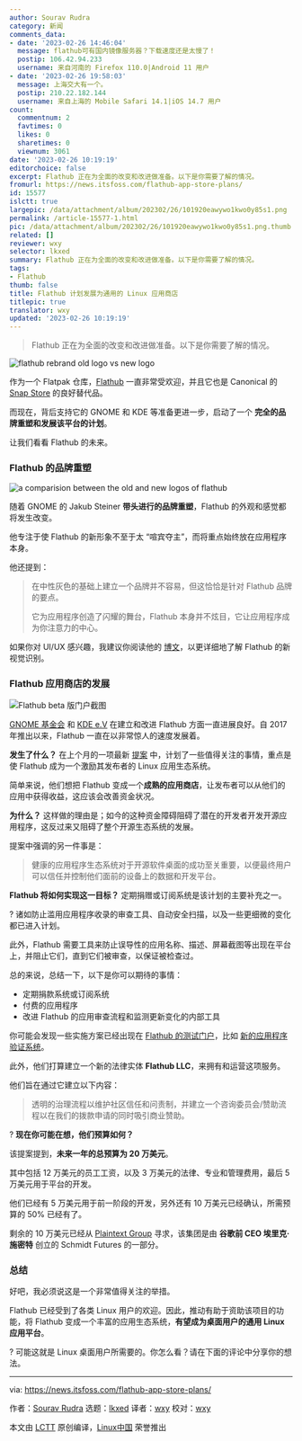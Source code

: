 ```yaml
---
author: Sourav Rudra
category: 新闻
comments_data:
- date: '2023-02-26 14:46:04'
  message: flathub可有国内镜像服务器？下载速度还是太慢了！
  postip: 106.42.94.233
  username: 来自河南的 Firefox 110.0|Android 11 用户
- date: '2023-02-26 19:58:03'
  message: 上海交大有一个。
  postip: 210.22.182.144
  username: 来自上海的 Mobile Safari 14.1|iOS 14.7 用户
count:
  commentnum: 2
  favtimes: 0
  likes: 0
  sharetimes: 0
  viewnum: 3061
date: '2023-02-26 10:19:19'
editorchoice: false
excerpt: Flathub 正在为全面的改变和改进做准备。以下是你需要了解的情况。
fromurl: https://news.itsfoss.com/flathub-app-store-plans/
id: 15577
islctt: true
largepic: /data/attachment/album/202302/26/101920eawywo1kwo0y85s1.png
permalink: /article-15577-1.html
pic: /data/attachment/album/202302/26/101920eawywo1kwo0y85s1.png.thumb.jpg
related: []
reviewer: wxy
selector: lkxed
summary: Flathub 正在为全面的改变和改进做准备。以下是你需要了解的情况。
tags:
- Flathub
thumb: false
title: Flathub 计划发展为通用的 Linux 应用商店
titlepic: true
translator: wxy
updated: '2023-02-26 10:19:19'
---
```



> 
> Flathub 正在为全面的改变和改进做准备。以下是你需要了解的情况。
> 
> 
> 


![flathub rebrand old logo vs new logo](/data/attachment/album/202302/26/101920eawywo1kwo0y85s1.png)


作为一个 Flatpak 仓库，[Flathub](https://flathub.org) 一直非常受欢迎，并且它也是 Canonical 的 [Snap Store](https://snapcraft.io/store) 的良好替代品。


而现在，背后支持它的 GNOME 和 KDE 等准备更进一步，启动了一个 **完全的品牌重塑和发展该平台的计划**。


让我们看看 Flathub 的未来。


### Flathub 的品牌重塑


![a comparision between the old and new logos of flathub](/data/attachment/album/202302/26/101920l1i1wufwuq6suu6s.jpg)


随着 GNOME 的 Jakub Steiner **带头进行的品牌重塑**，Flathub 的外观和感觉都将发生改变。


他专注于使 Flathub 的新形象不至于太 “喧宾夺主”，而将重点始终放在应用程序本身。


他还提到：



> 
> 在中性灰色的基础上建立一个品牌并不容易，但这恰恰是针对 Flathub 品牌的要点。
> 
> 
> 它为应用程序创造了闪耀的舞台，Flathub 本身并不炫目，它让应用程序成为你注意力的中心。
> 
> 
> 


如果你对 UI/UX 感兴趣，我建议你阅读他的 [博文](https://blog.jimmac.eu/2023/flathub-brand-refresh/)，以更详细地了解 Flathub 的新视觉识别。


### Flathub 应用商店的发展


![Flathub beta 版门户截图](/data/attachment/album/202302/26/101920mgq577qyye5qqq4b.jpg)


[GNOME 基金会](https://foundation.gnome.org) 和 [KDE e.V](https://ev.kde.org) 在建立和改进 Flathub 方面一直进展良好。自 2017 年推出以来，Flathub 一直在以非常惊人的速度发展着。


**发生了什么？** 在上个月的一项最新 [提案](https://github.com/PlaintextGroup/oss-virtual-incubator/blob/main/proposals/flathub-linux-app-store.md) 中，计划了一些值得关注的事情，重点是使 Flathub 成为一个激励其发布者的 Linux 应用生态系统。


简单来说，他们想把 Flathub 变成一个**成熟的应用商店**，让发布者可以从他们的应用中获得收益，这应该会改善资金状况。


**为什么？** 这样做的理由是；如今的这种资金障碍阻碍了潜在的开发者开发开源应用程序，这反过来又阻碍了整个开源生态系统的发展。


提案中强调的另一件事是：



> 
> 健康的应用程序生态系统对于开源软件桌面的成功至关重要，以便最终用户可以信任并控制他们面前的设备上的数据和开发平台。
> 
> 
> 


**Flathub 将如何实现这一目标？** 定期捐赠或订阅系统是该计划的主要补充之一。


?️ 诸如防止滥用应用程序收录的审查工具、自动安全扫描，以及一些更细微的变化都已进入计划。


此外，Flathub 需要工具来防止误导性的应用名称、描述、屏幕截图等出现在平台上，并阻止它们，直到它们被审查，以保证被检查过。


总的来说，总结一下，以下是你可以期待的事情：


* 定期捐款系统或订阅系统
* 付费的应用程序
* 改进 Flathub 的应用审查流程和监测更新变化的内部工具


你可能会发现一些实施方案已经出现在 [Flathub 的测试门户](https://beta.flathub.org/en-GB)，比如 [新的应用程序验证系统](https://news.itsfoss.com/verified-flatpak-apps/)。


此外，他们打算建立一个新的法律实体 **Flathub LLC**，来拥有和运营这项服务。


他们旨在通过它建立以下内容：



> 
> 透明的治理流程以维护社区信任和问责制，并建立一个咨询委员会/赞助流程以在我们的拨款申请的同时吸引商业赞助。
> 
> 
> 


? **现在你可能在想，他们预算如何？**


该提案提到，**未来一年的总预算为 20 万美元**。


其中包括 12 万美元的员工工资，以及 3 万美元的法律、专业和管理费用，最后 5 万美元用于平台的开发。


他们已经有 5 万美元用于前一阶段的开发，另外还有 10 万美元已经确认，所需预算的 50% 已经有了。


剩余的 10 万美元已经从 [Plaintext Group](https://www.plaintextgroup.com) 寻求，该集团是由 **谷歌前 CEO 埃里克·施密特** 创立的 Schmidt Futures 的一部分。


### 总结


好吧，我必须说这是一个非常值得关注的举措。


Flathub 已经受到了各类 Linux 用户的欢迎。因此，推动有助于资助该项目的功能，将 Flathub 变成一个丰富的应用生态系统，**有望成为桌面用户的通用 Linux 应用平台**。


? 可能这就是 Linux 桌面用户所需要的。你怎么看？请在下面的评论中分享你的想法。




---


via: <https://news.itsfoss.com/flathub-app-store-plans/>


作者：[Sourav Rudra](https://news.itsfoss.com/author/sourav/) 选题：[lkxed](https://github.com/lkxed/) 译者：[wxy](https://github.com/wxy) 校对：[wxy](https://github.com/wxy)


本文由 [LCTT](https://github.com/LCTT/TranslateProject) 原创编译，[Linux中国](https://linux.cn/) 荣誉推出